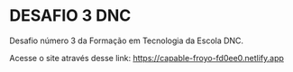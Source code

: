 # DESAFIO 3 DNC

Desafio número 3 da Formação em Tecnologia da Escola DNC.

Acesse o site através desse link: https://capable-froyo-fd0ee0.netlify.app
